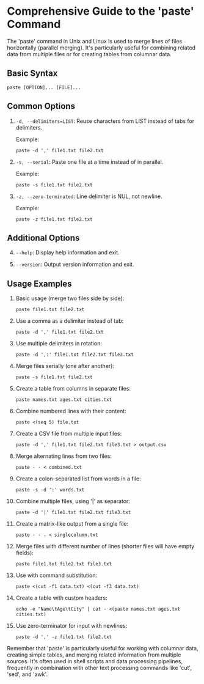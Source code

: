 # Comprehensive Guide to the 'paste' Command

The 'paste' command in Unix and Linux is used to merge lines of files horizontally (parallel merging). It's particularly useful for combining related data from multiple files or for creating tables from columnar data.

## Basic Syntax

```
paste [OPTION]... [FILE]...
```

## Common Options

1. `-d, --delimiters=LIST`: 
   Reuse characters from LIST instead of tabs for delimiters.

   Example:
   ```
   paste -d ',' file1.txt file2.txt
   ```

2. `-s, --serial`: 
   Paste one file at a time instead of in parallel.

   Example:
   ```
   paste -s file1.txt file2.txt
   ```

3. `-z, --zero-terminated`: 
   Line delimiter is NUL, not newline.

   Example:
   ```
   paste -z file1.txt file2.txt
   ```

## Additional Options

4. `--help`: 
   Display help information and exit.

5. `--version`: 
   Output version information and exit.

## Usage Examples

1. Basic usage (merge two files side by side):
   ```
   paste file1.txt file2.txt
   ```

2. Use a comma as a delimiter instead of tab:
   ```
   paste -d ',' file1.txt file2.txt
   ```

3. Use multiple delimiters in rotation:
   ```
   paste -d ',:' file1.txt file2.txt file3.txt
   ```

4. Merge files serially (one after another):
   ```
   paste -s file1.txt file2.txt
   ```

5. Create a table from columns in separate files:
   ```
   paste names.txt ages.txt cities.txt
   ```

6. Combine numbered lines with their content:
   ```
   paste <(seq 5) file.txt
   ```

7. Create a CSV file from multiple input files:
   ```
   paste -d ',' file1.txt file2.txt file3.txt > output.csv
   ```

8. Merge alternating lines from two files:
   ```
   paste - - < combined.txt
   ```

9. Create a colon-separated list from words in a file:
   ```
   paste -s -d ':' words.txt
   ```

10. Combine multiple files, using '|' as separator:
    ```
    paste -d '|' file1.txt file2.txt file3.txt
    ```

11. Create a matrix-like output from a single file:
    ```
    paste - - - < singlecolumn.txt
    ```

12. Merge files with different number of lines (shorter files will have empty fields):
    ```
    paste file1.txt file2.txt file3.txt
    ```

13. Use with command substitution:
    ```
    paste <(cut -f1 data.txt) <(cut -f3 data.txt)
    ```

14. Create a table with custom headers:
    ```
    echo -e "Name\tAge\tCity" | cat - <(paste names.txt ages.txt cities.txt)
    ```

15. Use zero-terminator for input with newlines:
    ```
    paste -d ',' -z file1.txt file2.txt
    ```

Remember that 'paste' is particularly useful for working with columnar data, creating simple tables, and merging related information from multiple sources. It's often used in shell scripts and data processing pipelines, frequently in combination with other text processing commands like 'cut', 'sed', and 'awk'.
